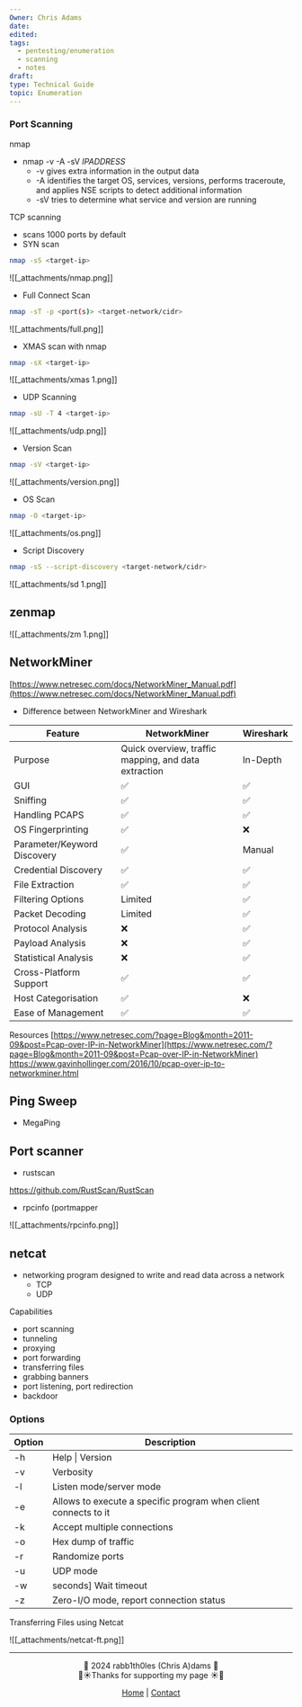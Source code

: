 ```yaml
---
Owner: Chris Adams
date: 
edited: 
tags:
  - pentesting/enumeration
  - scanning
  - notes
draft: 
type: Technical Guide
topic: Enumeration
---
```

### Port Scanning

nmap
- nmap -v -A -sV _IPADDRESS_
    - -v gives extra information in the output data
    - -A identifies the target OS, services, versions, performs traceroute, and applies NSE scripts to detect additional information
    - -sV tries to determine what service and version are running

TCP scanning

- scans 1000 ports by default
- SYN scan
```bash
nmap -sS <target-ip>
```
![[_attachments/nmap.png]]

 - Full Connect Scan
```bash
nmap -sT -p <port(s)> <target-network/cidr>
```
 ![[_attachments/full.png]]
 
- XMAS scan with nmap
```bash
nmap -sX <target-ip>
```
![[_attachments/xmas 1.png]]

- UDP Scanning
```bash
nmap -sU -T 4 <target-ip>
```
![[_attachments/udp.png]]

 - Version Scan
```bash
nmap -sV <target-ip>
```

![[_attachments/version.png]]

 - OS Scan
```bash
nmap -O <target-ip>
```

![[_attachments/os.png]]
 
- Script Discovery
```bash
nmap -sS --script-discovery <target-network/cidr>
```

![[_attachments/sd 1.png]]
## zenmap
![[_attachments/zm 1.png]]
## NetworkMiner

[https://www.netresec.com/docs/NetworkMiner_Manual.pdf](https://www.netresec.com/docs/NetworkMiner_Manual.pdf)

- Difference between NetworkMiner and Wireshark

| Feature                     | **NetworkMiner**                                     | **Wireshark** |
| --------------------------- | ---------------------------------------------------- | ------------- |
| Purpose                     | Quick overview, traffic mapping, and data extraction | In-Depth      |
| GUI                         | ✅                                                    | ✅             |
| Sniffing                    | ✅                                                    | ✅             |
| Handling PCAPS              | ✅                                                    | ✅             |
| OS Fingerprinting           | ✅                                                    | ❌             |
| Parameter/Keyword Discovery | ✅                                                    | Manual        |
| Credential Discovery        | ✅                                                    | ✅             |
| File Extraction             | ✅                                                    | ✅             |
| Filtering Options           | Limited                                              | ✅             |
| Packet Decoding             | Limited                                              | ✅             |
| Protocol Analysis           | ❌                                                    | ✅             |
| Payload Analysis            | ❌                                                    | ✅             |
| Statistical Analysis        | ❌                                                    | ✅             |
| Cross-Platform Support      | ✅                                                    | ✅             |
| Host Categorisation         | ✅                                                    | ❌             |
| Ease of Management          | ✅                                                    | ✅             |

Resources
[https://www.netresec.com/?page=Blog&month=2011-09&post=Pcap-over-IP-in-NetworkMiner](https://www.netresec.com/?page=Blog&month=2011-09&post=Pcap-over-IP-in-NetworkMiner)  
https://www.gavinhollinger.com/2016/10/pcap-over-ip-to-networkminer.html
  
## Ping Sweep
- MegaPing

## Port scanner
- rustscan

 https://github.com/RustScan/RustScan

- rpcinfo (portmapper

 ![[_attachments/rpcinfo.png]]

## netcat

- networking program designed to write and read data across a network
    - TCP
    - UDP

Capabilities
- port scanning
- tunneling
- proxying
- port forwarding
- transferring files
- grabbing banners
- port listening, port redirection
- backdoor

### Options

| Option | Description                                                     |
| ------ | --------------------------------------------------------------- |
| -h     | Help \| Version                                                 |
| -v     | Verbosity                                                       |
| -l     | Listen mode/server mode                                         |
| -e     | Allows to execute a specific program when client connects to it |
| -k     | Accept multiple connections                                     |
| -o     | Hex dump of traffic                                             |
| -r     | Randomize ports                                                 |
| -u     | UDP mode                                                        |
| -w     | seconds] Wait timeout                                           |
| -z     | Zero-I/O mode, report connection status                         |

Transferring Files using Netcat

![[_attachments/netcat-ft.png]]

---
<div style="text-align: center;">
	<div class="gradient-text">👾 2024 rabb1th0les (Chris A)dams 👾</div> 
	🌴☀Thanks for supporting my page ☀🌴
	<nav>
		<ul style="list-style: none; padding: 0;">
			<div style="text-align: center;">
				<li><a href="index.html">Home</a> | <a href="Contact.html">Contact</a></li>
			</div>
		</ul>
	</nav>	
</div>